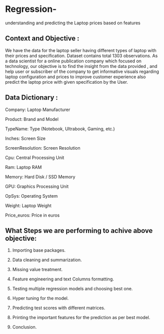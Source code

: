 # Regression-
understanding and predicting the Laptop prices based on features 

## Context and Objective :

We have the data for the laptop seller having different types of laptop with their prices and specification. Dataset contains total 1303 observations. As a data scientist for a online publication company which focused on technology, our objective is to find the insight from the data provided , and help user or subscriber of the company to get informative visuals regarding laptop configuration and prices to improve customer experience also predict the laptop price with given specification by the User.

## Data Dictionary :

Company: Laptop Manufacturer

Product: Brand and Model

TypeName: Type (Notebook, Ultrabook, Gaming, etc.)

Inches: Screen Size

ScreenResolution: Screen Resolution

Cpu: Central Processing Unit

Ram: Laptop RAM

Memory: Hard Disk / SSD Memory

GPU: Graphics Processing Unit

OpSys: Operating System

Weight: Laptop Weight

Price_euros: Price in euros


## What Steps we are performing  to achive  above objective:

1) Importing base packages.

2) Data cleaning and summarization.

3) Missing value treatment.

4) Feature engineering and text Columns formatting.

6) Testing multiple regression models and choosing best one.

7) Hyper tuning for the model.

8) Predicting test scores with different matrices.

9) Printing the important features for the prediction as per best model.

10) Conclusion.

